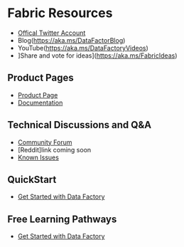 # Fabric Resources

* [Offical Twitter Account](https://twitter.com/AzDataFactory)
* Blog(https://aka.ms/DataFactorBlog)
* YouTube(https://aka.ms/DataFactoryVideos)
* ]Share and vote for ideas](https://aka.ms/FabricIdeas)

## Product Pages
* [Product Page](https://www.microsoft.com/microsoft-fabric/)
* [Documentation](https://aka.ms/DF-Fabric-docs)

## Technical Discussions and Q&A
* [Community Forum](https://aka.ms/DataFactoryCommunity)
* [Reddit]link coming soon
* [Known Issues](https://aka.ms/DataFactoryIssues)

## QuickStart
* [Get Started with Data Factory](https://aks.ms/DataFactory/GettingStarted)

## Free Learning Pathways
* [Get Started with Data Factory](https://aka.ms/MicrosoftFabric)
